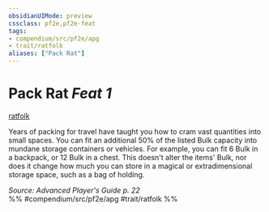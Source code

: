 ```yaml
---
obsidianUIMode: preview
cssclass: pf2e,pf2e-feat
tags:
- compendium/src/pf2e/apg
- trait/ratfolk
aliases: ["Pack Rat"]
---
```

# Pack Rat  *Feat 1*  
[ratfolk](rules/traits/ratfolk-b1.md "Ratfolk Ancestry & Heritage Trait")  


Years of packing for travel have taught you how to cram vast quantities into small spaces. You can fit an additional 50% of the listed Bulk capacity into mundane storage containers or vehicles. For example, you can fit 6 Bulk in a backpack, or 12 Bulk in a chest. This doesn't alter the items' Bulk, nor does it change how much you can store in a magical or extradimensional storage space, such as a bag of holding.

*Source: Advanced Player's Guide p. 22*  
%% #compendium/src/pf2e/apg #trait/ratfolk %%